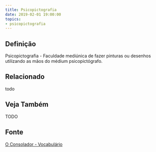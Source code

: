 ```yaml
---
title: Psicopictografia
date: 2019-02-01 19:00:00
topics:
- psicopictografia
---
```


## Definição
Psicopictografia - Faculdade mediúnica de fazer pinturas ou desenhos utilizando
as mãos do médium psicopictógrafo. 


## Relacionado
todo

## Veja Também
TODO

## Fonte
[O Consolador - Vocabulário](http://www.oconsolador.com.br/linkfixo/vocabulario/principal.html)
